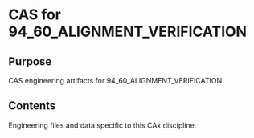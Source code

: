# CAS for 94_60_ALIGNMENT_VERIFICATION

## Purpose
CAS engineering artifacts for 94_60_ALIGNMENT_VERIFICATION.

## Contents
Engineering files and data specific to this CAx discipline.
